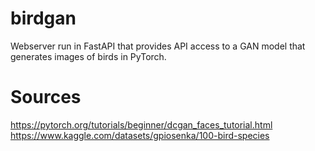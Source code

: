 # birdgan
Webserver run in FastAPI that provides API access to a GAN model that generates images of birds in PyTorch. 


# Sources
https://pytorch.org/tutorials/beginner/dcgan_faces_tutorial.html
https://www.kaggle.com/datasets/gpiosenka/100-bird-species